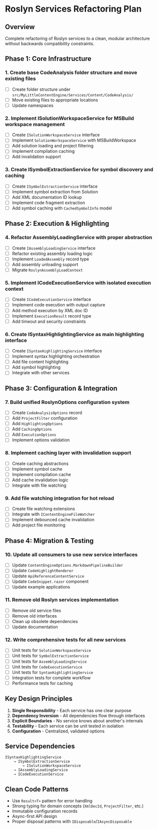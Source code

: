 # Roslyn Services Refactoring Plan

## Overview
Complete refactoring of Roslyn services to a clean, modular architecture without backwards compatibility constraints.

## Phase 1: Core Infrastructure

### 1. Create base CodeAnalysis folder structure and move existing files
- [ ] Create folder structure under `src/MyLittleContentEngine/Services/Content/CodeAnalysis/`
- [ ] Move existing files to appropriate locations
- [ ] Update namespaces

### 2. Implement ISolutionWorkspaceService for MSBuild workspace management
- [ ] Create `ISolutionWorkspaceService` interface
- [ ] Implement `SolutionWorkspaceService` with MSBuildWorkspace
- [ ] Add solution loading and project filtering
- [ ] Implement compilation caching
- [ ] Add invalidation support

### 3. Create ISymbolExtractionService for symbol discovery and caching
- [ ] Create `ISymbolExtractionService` interface
- [ ] Implement symbol extraction from Solution
- [ ] Add XML documentation ID lookup
- [ ] Implement code fragment extraction
- [ ] Add symbol caching with `CachedSymbolInfo` model

## Phase 2: Execution & Highlighting

### 4. Refactor AssemblyLoadingService with proper abstraction
- [ ] Create `IAssemblyLoadingService` interface
- [ ] Refactor existing assembly loading logic
- [ ] Implement `LoadedAssembly` record type
- [ ] Add assembly unloading support
- [ ] Migrate `RoslynAssemblyLoadContext`

### 5. Implement ICodeExecutionService with isolated execution context
- [ ] Create `ICodeExecutionService` interface
- [ ] Implement code execution with output capture
- [ ] Add method execution by XML doc ID
- [ ] Implement `ExecutionResult` record type
- [ ] Add timeout and security constraints

### 6. Create ISyntaxHighlightingService as main highlighting interface
- [ ] Create `ISyntaxHighlightingService` interface
- [ ] Implement syntax highlighting orchestration
- [ ] Add file content highlighting
- [ ] Add symbol highlighting
- [ ] Integrate with other services

## Phase 3: Configuration & Integration

### 7. Build unified RoslynOptions configuration system
- [ ] Create `CodeAnalysisOptions` record
- [ ] Add `ProjectFilter` configuration
- [ ] Add `HighlightingOptions`
- [ ] Add `CachingOptions`
- [ ] Add `ExecutionOptions`
- [ ] Implement options validation

### 8. Implement caching layer with invalidation support
- [ ] Create caching abstractions
- [ ] Implement symbol cache
- [ ] Implement compilation cache
- [ ] Add cache invalidation logic
- [ ] Integrate with file watching

### 9. Add file watching integration for hot reload
- [ ] Create file watching extensions
- [ ] Integrate with `IContentEngineFileWatcher`
- [ ] Implement debounced cache invalidation
- [ ] Add project file monitoring

## Phase 4: Migration & Testing

### 10. Update all consumers to use new service interfaces
- [ ] Update `ContentEngineOptions.MarkdownPipelineBuilder`
- [ ] Update `CodeHighlightRenderer`
- [ ] Update `ApiReferenceContentService`
- [ ] Update `CodeSnippet.razor` component
- [ ] Update example applications

### 11. Remove old Roslyn services implementation
- [ ] Remove old service files
- [ ] Remove old interfaces
- [ ] Clean up obsolete dependencies
- [ ] Update documentation

### 12. Write comprehensive tests for all new services
- [ ] Unit tests for `SolutionWorkspaceService`
- [ ] Unit tests for `SymbolExtractionService`
- [ ] Unit tests for `AssemblyLoadingService`
- [ ] Unit tests for `CodeExecutionService`
- [ ] Unit tests for `SyntaxHighlightingService`
- [ ] Integration tests for complete workflow
- [ ] Performance tests for caching

## Key Design Principles

1. **Single Responsibility** - Each service has one clear purpose
2. **Dependency Inversion** - All dependencies flow through interfaces
3. **Explicit Boundaries** - No service knows about another's internals
4. **Testability** - Each service can be unit tested in isolation
5. **Configuration** - Centralized, validated options

## Service Dependencies

```
ISyntaxHighlightingService
    → ISymbolExtractionService
        → ISolutionWorkspaceService
    → IAssemblyLoadingService
    → ICodeExecutionService
```

## Clean Code Patterns

- Use `Result<T>` pattern for error handling
- Strong typing for domain concepts (`XmlDocId`, `ProjectFilter`, etc.)
- Immutable configuration records
- Async-first API design
- Proper disposal patterns with `IDisposable`/`IAsyncDisposable`
